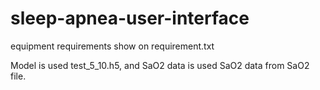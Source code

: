 # sleep-apnea-user-interface

equipment requirements show on requirement.txt

Model is used test_5_10.h5, and SaO2 data is used SaO2 data from SaO2 file.
